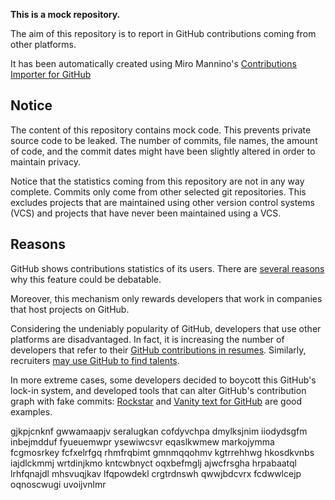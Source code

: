 **This is a mock repository.** 

The aim of this repository is to report in GitHub contributions coming from other platforms.

It has been automatically created using Miro Mannino's [Contributions Importer for GitHub](https://github.com/miromannino/contributions-importer-for-github)

## Notice

The content of this repository contains mock code. This prevents private source code to be leaked. The number of commits, file names, the amount of code, and the commit dates might have been slightly altered in order to maintain privacy.

Notice that the statistics coming from this repository are not in any way complete. Commits only come from other selected git repositories. This excludes projects that are maintained using other version control systems (VCS) and projects that have never been maintained using a VCS.

## Reasons

GitHub shows contributions statistics of its users. There are [several reasons](https://github.com/isaacs/github/issues/627) why this feature could be debatable.

Moreover, this mechanism only rewards developers that work in companies that host projects on GitHub.

Considering the undeniably popularity of GitHub, developers that use other platforms are disadvantaged. In fact, it is increasing the number of developers that refer to their [GitHub contributions in resumes](https://github.com/resume/resume.github.com). Similarly, recruiters [may use GitHub to find talents](https://www.socialtalent.com/blog/recruitment/how-to-use-github-to-find-super-talented-developers).

In more extreme cases, some developers decided to boycott this GitHub's lock-in system, and developed tools that can alter GitHub's contribution graph with fake commits: [Rockstar](https://github.com/avinassh/rockstar) and [Vanity text for GitHub](https://github.com/ihabunek/github-vanity) are good examples. 

gjkpjcnknf gwwamaapjv seralugkan cofdyvchpa dmylksjnim
iiodydsgfm inbejmdduf fyueuemwpr
ysewiwcsvr eqaslkwmew markojymma fcgmosrkey fcfxelrfgq rhmfrqbimt gmnmqqohmv kgtrrehhwg
hkosdkvnbs iajdlckmmj wrtdinjkmo kntcwbnyct oqxbefmglj
ajwcfrsgha hrpabaatql lrhfqnajdl mhsvuqjkav lfqpowdekl
crgtrdnswh qwwjbdcvrx fcdwwlcejp oqnoscwugi uvoijvnlmr
